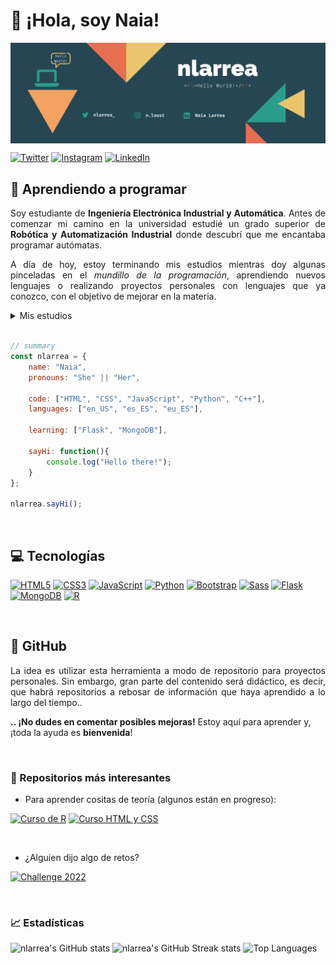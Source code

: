# 👋 ¡Hola, soy Naia!

<img align="center" src="./nlarrea-github-banner.png"/>


[![Twitter](https://img.shields.io/badge/@nlarrea__-%231DA1F2.svg?logo=Twitter&logoColor=white)](https://twitter.com/nlarrea_)
[![Instagram](https://img.shields.io/badge/@n.loust-%23E4405F.svg?logo=Instagram&logoColor=white)](https://www.instagram.com/n.loust)
[![LinkedIn](https://img.shields.io/badge/Naia_Larrea-%230077B5.svg?logo=linkedin&logoColor=white)](https://www.linkedin.com/in/naia-larrea/)


<!-- <div align="center">
  <picture>
    <source media="(prefers-color-scheme: dark)" srcset="https://user-images.githubusercontent.com/110897750/189206123-8d8b0980-63a4-41cc-850c-3d603e24b9d4.png">
    <source media="(prefers-color-scheme: light)" srcset="https://user-images.githubusercontent.com/110897750/189229193-4512c056-e934-4338-b5f2-a5131841e22a.png">
    <img width="811" alt="Shows a light header in light color mode and a dark header in dark color mode" src="https://user-images.githubusercontent.com/110897750/189229193-4512c056-e934-4338-b5f2-a5131841e22a.png">
  </picture>
</div> -->


## 🌱 Aprendiendo a programar

<p align="justify">Soy estudiante de <strong>Ingeniería Electrónica Industrial y Automática</strong>.
Antes de comenzar mi camino en la universidad estudié un grado superior de <strong>Robótica y Automatización Industrial</strong> donde descubrí que me encantaba programar autómatas.</p>

<p align="justify">A día de hoy, estoy terminando mis estudios mientras doy algunas pinceladas en el <i>mundillo de la programación</i>, aprendiendo nuevos lenguajes o realizando proyectos personales con lenguajes que ya conozco, con el objetivo de mejorar en la materia.</p>

<!-- desplegable sobre mis estudios: -->
<details><summary>Mis estudios</summary>
  <ul> <!-- lista con mis estudios realizados -->
    <li type="disc">Coding Foundations, impartido por Bottega University</li>
    <li type="disc">Ingeniería Electrónica Industrial y Automática, en la Escuela de Ingenieros de Bilbao</li>
    <li type="disc">Certificados de HTML, CSS y JavaScript</li>
    <li type="disc">Especialización en Gestión de medios de producción en la industria altamente automatizada</li>
    <li type="disc">Grado superior de Robótica y Automatización Industrial</li>
    <li type="disc">Aprendiendo: React, Python para Backend, ...</li>
  </ul>
</details>

<br>

```javascript
// summary
const nlarrea = {
    name: "Naia",
    pronouns: "She" || "Her",
    
    code: ["HTML", "CSS", "JavaScript", "Python", "C++"],
    languages: ["en_US", "es_ES", "eu_ES"],
    
    learning: ["Flask", "MongoDB"],
    
    sayHi: function(){
        console.log("Hello there!");
    }
};

nlarrea.sayHi();
```

<br>


## 💻 Tecnologías

[![HTML5](https://img.shields.io/badge/html5-E34F26?style=for-the-badge&logo=html5&logoColor=white)](https://htmlreference.io/)
[![CSS3](https://img.shields.io/badge/css3-1572B6?style=for-the-badge&logo=css3&logoColor=white)](https://cssreference.io/)
[![JavaScript](https://img.shields.io/badge/javascript-323330?style=for-the-badge&logo=javascript&logoColor=F7DF1E)](https://www.javascript.com/)
[![Python](https://img.shields.io/badge/python-3776AB?style=for-the-badge&logo=python&logoColor=F2BD25)](https://www.python.org/)
[![Bootstrap](https://img.shields.io/badge/bootstrap-7952B3?style=for-the-badge&logo=bootstrap&logoColor=white)](https://getbootstrap.com/)
[![Sass](https://img.shields.io/badge/Sass-CC6699?style=for-the-badge&logo=Sass&logoColor=white)](https://sass-lang.com/)
[![Flask](https://img.shields.io/badge/Flask-181717?style=for-the-badge&logo=Flask&logoColor=white)](https://flask.palletsprojects.com/en/2.2.x/)
[![MongoDB](https://img.shields.io/badge/MongoDB-47A248?style=for-the-badge&logo=MongoDB&logoColor=white)](https://www.mongodb.com/)
[![R](https://img.shields.io/badge/r-276DC3?style=for-the-badge&logo=R&logoColor=white)](https://posit.co/)


<br>


## 📌 GitHub
<p align="justify">La idea es utilizar esta herramienta a modo de repositorio para proyectos personales. Sin embargo, gran parte del contenido será didáctico, es decir, que habrá repositorios a rebosar de información que haya aprendido a lo largo del tiempo..</p>

<strong>.. ¡No dudes en comentar posibles mejoras!</strong> Estoy aquí para aprender y, ¡toda la ayuda es <strong>bienvenida</strong>!


<br>


### 📒 Repositorios más interesantes

* Para aprender cositas de teoría (algunos están en progreso):

[![Curso de R](https://github-readme-stats.vercel.app/api/pin/?username=nlarrea&repo=R-desde-cero&show_owner=true&title_color=E95678E6&text_color=2E303E&icon_color=B877DBE6)](https://github.com/nlarrea/R-desde-cero)
[![Curso HTML y CSS](https://github-readme-stats.vercel.app/api/pin/?username=nlarrea&repo=Curso-HTML-CSS&show_owner=true&title_color=E95678E6&text_color=2E303E&icon_color=B877DBE6)](https://github.com/nlarrea/Curso-HTML-CSS)

<br>

* ¿Alguien dijo algo de retos?

[![Challenge 2022](https://github-readme-stats.vercel.app/api/pin/?username=nlarrea&repo=coding-challenge-2022&show_owner=true&title_color=E95678E6&text_color=2E303E&icon_color=B877DBE6)](https://github.com/nlarrea/coding-challenge-2022)


<br>


### 📈 Estadísticas

![nlarrea's GitHub stats](https://github-readme-stats.vercel.app/api?username=nlarrea&show_icons=true&include_all_commits=true&count_private=true&bg_color=2E303E&text_color=FAB795B3&icon_color=B877DBE6&title_color=E95678E6)
![nlarrea's GitHub Streak stats](https://github-readme-streak-stats.herokuapp.com?user=nlarrea&date_format=M%20j%5B%2C%20Y%5D&mode=weekly&background=2E303E&fire=E95678E6&ring=E95678E6&dates=FAB795B3&currStreakNum=B877DBE6&sideNums=E95678E6&currStreakLabel=B877DBE6&sideLabels=E95678E6)
![Top Languages](https://github-readme-stats.vercel.app/api/top-langs/?username=nlarrea&hide_border=false&include_all_commits=true&count_private=true&layout=compact&langs_count=6&card_width=415&bg_color=2E303E&text_color=FAB795B3&title_color=E95678E6)

<!-- INFO
GitHub Stats:
  - Theme customization: https://github.com/anuraghazra/github-readme-stats/blob/master/themes/index.js
  - Customization: https://github.com/anuraghazra/github-readme-stats#themes
Streak Stats:
  - Customization: https://github.com/DenverCoder1/github-readme-streak-stats
-->

